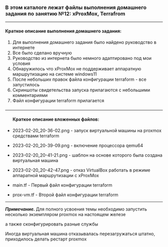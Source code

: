 <h3>В этом каталоге лежат файлы выполнения домашнего задания по занятию №12:
xProxMox, Terrafrom</h3>
<hr>
<h4>Краткое описание выполнения домашнего задания:</h4>
<ol><li>Для выполнения домашнего задания было найдено руководство в интернете</li>
<li>Все было сделано вручную</li>
<li>Руководство из интернета было немного адаптировано под мои условия</li>
<li>Обнаружилось что xProxMox не поддерживает аппаратную маршрутизацию на системе windows11</li>
<li>После небольших правок файла конфигурации terraform - все запустилось</li>
<li>Скриншоты свидетельства запуска прилагаются с небольшими комментариями</li>
<li>Файл конфигурации terraform прилагается</li>

</ol>


<h3></h3>
<hr>
<ul>
<h4>Краткое описание вложенных файлов:</h4>
<li><p>2023-02-20_20-36-02.png  - запуск виртуальной машины на proxmox средствами terraform</p></li>
<li><p>2023-02-20_20-39-09.png  - включение процессора qemu64</p></li>
<li><p>2023-02-20_20-41-21.png  - шаблон на основе которого была создана виртуальная машина</p></li>
<li><p>2023-02-20_20-42-47.png  - отказ VirtualBox работать в режиме аппаратной маршрутизации с xProxMox</p></li>
<li><p>main.tf                  - Первый файл конфигурации terraform</p></li>
<li><p>prox-vm.tf               - Второй файл конфигурации terraform<p></li>

</ul>
<hr>
<p><i><b>Примечание. </b></i>Для полного усвоения темы необходимо запустить несколько экземпляром proxmox на настоящем железе</p>
<p>а также сконфигурировать разные службы</p>
<p>Иногда виртуальная машина отказывалась перезагружаться штатно, приходилось делать рестарт proxmox</p>
